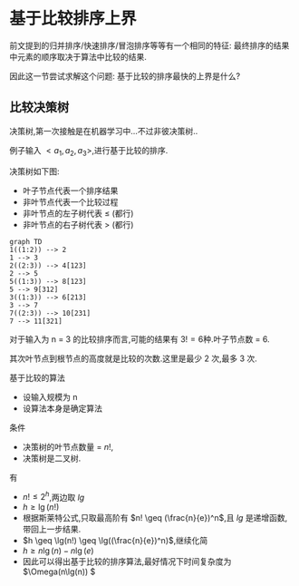 # 基于比较排序上界

前文提到的归并排序/快速排序/冒泡排序等等有一个相同的特征: 最终排序的结果中元素的顺序取决于算法中比较的结果.

因此这一节尝试求解这个问题: 基于比较的排序最快的上界是什么?

## 比较决策树

决策树,第一次接触是在机器学习中...不过非彼决策树..

例子输入 $<a_1,a_2,a_3>$,进行基于比较的排序.

决策树如下图:

- 叶子节点代表一个排序结果
- 非叶节点代表一个比较过程
- 非叶节点的左子树代表 $\leq$ (都行)
- 非叶节点的右子树代表 $>$ (都行)

```mermaid
graph TD
1((1:2)) --> 2
1 --> 3
2((2:3)) --> 4[123]
2 --> 5
5((1:3)) --> 8[123]
5 --> 9[312]
3((1:3)) --> 6[213]
3 --> 7
7((2:3)) --> 10[231]
7 --> 11[321]
```

对于输入为 n = 3 的比较排序而言,可能的结果有 $3!=6$种.叶子节点数 = 6.

其次叶节点到根节点的高度就是比较的次数.这里是最少 2 次,最多 3 次.

基于比较的算法

- 设输入规模为 n
- 设算法本身是确定算法

条件

- 决策树的叶节点数量 = $n!$,
- 决策树是二叉树.

有 

- $n! \leq 2^h$,两边取 $lg$
- $h \geq \lg(n!)$
- 根据斯莱特公式,只取最高阶有 $n! \geq (\frac{n}{e})^n$,且 $lg$ 是递增函数,带回上一步结果.
- $h \geq \lg(n!) \geq \lg((\frac{n}{e})^n)$,继续化简
- $h \geq n\lg(n) - n\lg(e)$
- 因此可以得出基于比较的排序算法,最好情况下时间复杂度为 $\Omega(n\lg(n)) $
